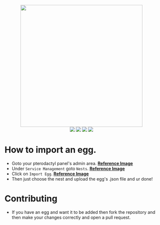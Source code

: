 <p align="center"><img src="https://media.discordapp.net/attachments/774290264764055582/928588578919960637/Untitled141_20220106152926.png" height=400 width=400><br>
<a href="https://discord.gg/zqySsESftt"><img src="https://img.shields.io/badge/discord-invite-5865f2?style=for-the-badge&logo=discord&logoColor=white"></a>
<img src="https://img.shields.io/github/issues/RileCraft/Pterodactyl-Eggs.svg?style=for-the-badge">
<img src="https://img.shields.io/github/forks/RileCraft/Pterodactyl-Eggs.svg?style=for-the-badge">
<img src="https://img.shields.io/github/stars/RileCraft/Pterodactyl-Eggs.svg?style=for-the-badge"></p>

# **How to import an egg.**
* Goto your pterodactyl panel's admin area. **[Reference Image](https://i.imgur.com/FMNSJ0g.png)**
* Under `Service Management` goto `Nests`. **[Reference Image](https://i.imgur.com/ejIHcE6.png)**
* Click on `Import Egg`. **[Reference Image](https://i.imgur.com/7ixAixB.png)**
* Then just choose the nest and upload the egg's .json file and ur done!

# **Contributing**
* If you have an egg and want it to be added then fork the repository and then make your changes correctly and open a pull request.